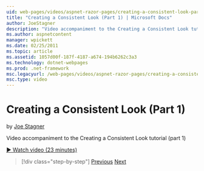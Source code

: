 ```yaml
---
uid: web-pages/videos/aspnet-razor-pages/creating-a-consistent-look-part-1
title: "Creating a Consistent Look (Part 1) | Microsoft Docs"
author: JoeStagner
description: "Video accompaniment to the Creating a Consistent Look tutorial (part 1)"
ms.author: aspnetcontent
manager: wpickett
ms.date: 02/25/2011
ms.topic: article
ms.assetid: 1057d00f-187f-4187-a674-194b6262c3a3
ms.technology: dotnet-webpages
ms.prod: .net-framework
msc.legacyurl: /web-pages/videos/aspnet-razor-pages/creating-a-consistent-look-part-1
msc.type: video
---
```

Creating a Consistent Look (Part 1)
====================
by [Joe Stagner](https://github.com/JoeStagner)

Video accompaniment to the Creating a Consistent Look tutorial (part 1)

[&#9654; Watch video (23 minutes)](https://channel9.msdn.com/Blogs/ASP-NET-Site-Videos/creating-a-consistent-look-part-1)

> [!div class="step-by-step"]
> [Previous](introduction-to-aspnet-web-programming-using-the-razor-syntax.md)
> [Next](creating-a-consistent-look-part-2.md)
